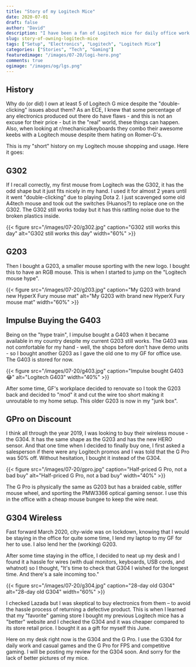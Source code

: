 ```yaml
---
title: "Story of my Logitech Mice"
date: 2020-07-01
draft: false
author: "David"
description: "I have been a fan of Logitech mice for daily office work and gaming"
slug: story-of-owning-logitech-mice
tags: ["Setup", "Electronics", "Logitech", "Logitech Mice"]
categories: ["Stories", "Tech", "Gaming"]
featuredimage: "/images/07-20/logi-hero.png"
comments: true
ogimage: "/images/og/lgs.png"
---
```


## History

Why do (or did) I own at least 5 of Logitech G mice despite the "double-clicking" issues about them? As an ECE, I knew that some percentage of any electronics produced out there do have flaws - and this is not an excuse for their price - but in the "real" world, these things can happen. Also, when looking at r/mechanicalkeyboards they combo their awesome keebs with a Logitech mouse despite them hating on Romer-G's.

This is my "short" history on my Logitech mouse shopping and usage. Here it goes:

## G302

If I recall correctly, my first mouse from Logitech was the G302, it has the odd shape but it just fits nicely in my hand. I used it for almost 2 years until it went "double-clicking" due to playing Dota 2. I just scavenged some old A4tech mouse and took out the switches (Huanos?) to replace one on the G302. The G302 still works today but it has this rattling noise due to the broken plastics inside.

{{< figure src="/images/07-20/g302.jpg" caption="G302 still works this day" alt="G302 still works this day" width="60%" >}}

## G203

Then I bought a G203, a smaller mouse sporting with the new logo. I bought this to have an RGB mouse. This is when I started to jump on the "Logitech mouse hype".

{{< figure src="/images/07-20/g203.jpg" caption="My G203 with brand new HyperX Fury mouse mat" alt="My G203 with brand new HyperX Fury mouse mat" width="60%" >}}

## Impulse Buying the G403

Being on the "hype train", I impulse bought a G403 when it became available in my country despite my current G203 still works. The G403 was not comfortable for my hand - well, the shops before don't have demo units - so I bought another G203 as I gave the old one to my GF for office use. The G403 is stored for now.

{{< figure src="/images/07-20/g403.jpg" caption="Impulse bought G403 😂" alt="Logitech G403" width="40%" >}}

After some time, GF's workplace decided to renovate so I took the G203 back and decided to "mod" it and cut the wire too short making it unroutable to my home setup. This older G203 is now in my "junk box".

## GPro on Discount

I think all through the year 2019, I was looking to buy their wireless mouse - the G304. It has the same shape as the G203 and has the new HERO sensor. And that one time when I decided to finally buy one, I first asked a salesperson if there were any Logitech promos and I was told that the G Pro was 50% off. Without hesitation, I bought it instead of the G304.

{{< figure src="/images/07-20/gpro.jpg" caption="Half-priced G Pro, not a bad buy" alt="Half-priced G Pro, not a bad buy" width="40%" >}}

The G Pro is physically the same as G203 but has a braided cable, stiffer mouse wheel, and sporting the PMW3366 optical gaming sensor. I use this in the office with a cheap mouse bungee to keep the wire neat.

## G304 Wireless

Fast forward March 2020, city-wide was on lockdown, knowing that I would be staying in the office for quite some time, I lend my laptop to my GF for her to use. I also lend her the (working) G203.

After some time staying in the office, I decided to neat up my desk and I found it a hassle for wires (with dual monitors, keyboards, USB cords, and whatnot) so I thought, "It's time to check that G304 I wished for the longest time. And there's a sale incoming too."

{{< figure src="/images/07-20/g304.jpg" caption="28-day old G304" alt="28-day old G304" width="60%" >}}

I checked Lazada but I was skeptical to buy electronics from them – to avoid the hassle process of returning a defective product. This is when I learned that my "favorite" gaming store I bought my previous Logitech mice has a "better" website and I checked the G304 and it was cheaper compared to its store retail price. I bought it as a gift for myself this June.

Here on my desk right now is the G304 and the G Pro. I use the G304 for daily work and casual games and the G Pro for FPS and competitive gaming. I will be posting my review for the G304 soon. And sorry for the lack of better pictures of my mice.
